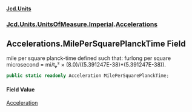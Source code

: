 #### [Jcd.Units](index.md 'index')
### [Jcd.Units.UnitsOfMeasure.Imperial](Jcd.Units.UnitsOfMeasure.Imperial.md 'Jcd.Units.UnitsOfMeasure.Imperial').[Accelerations](Accelerations.md 'Jcd.Units.UnitsOfMeasure.Imperial.Accelerations')

## Accelerations.MilePerSquarePlanckTime Field

mile per square planck-time defined such that: furlong per square microsecond = mi/tₚ² ×
(8.0)/((5.391247E-38)*(5.391247E-38)).

```csharp
public static readonly Acceleration MilePerSquarePlanckTime;
```

#### Field Value
[Acceleration](Acceleration.md 'Jcd.Units.UnitTypes.Acceleration')